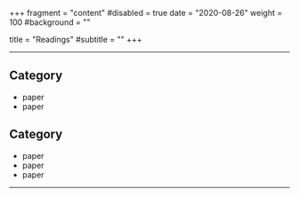 +++
fragment = "content"
#disabled = true
date = "2020-08-26"
weight = 100
#background = ""

title = "Readings"
#subtitle = ""
+++

---

## Category

* paper
* paper

## Category

* paper
* paper
* paper

---

